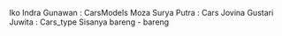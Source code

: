 Iko Indra Gunawan : CarsModels
Moza Surya Putra : Cars
Jovina Gustari Juwita : Cars_type
Sisanya bareng - bareng
